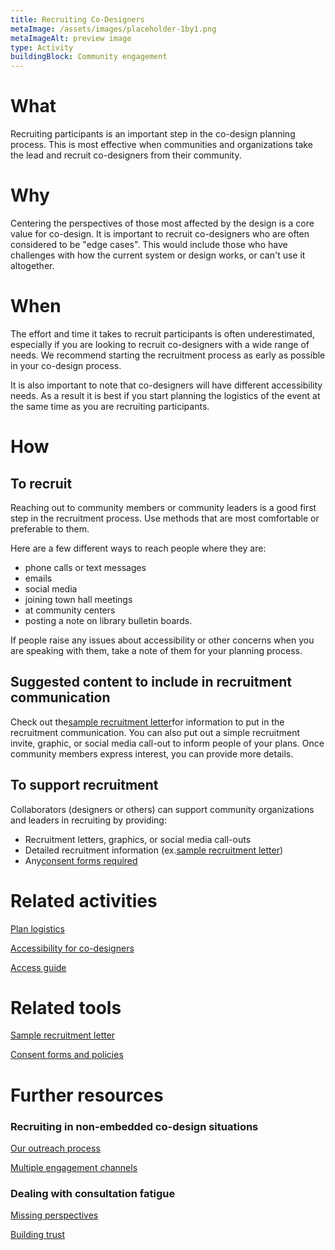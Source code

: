 ```yaml
---
title: Recruiting Co-Designers
metaImage: /assets/images/placeholder-1by1.png
metaImageAlt: preview image
type: Activity
buildingBlock: Community engagement
---
```

# What

Recruiting participants is an important step in the co-design planning process. This is most effective when communities and organizations take the lead and recruit co-designers from their community.

# Why

Centering the perspectives of those most affected by the design is a core value for co-design. It is important to recruit co-designers who are often considered to be "edge cases". This would include those who have challenges with how the current system or design works, or can't use it altogether.

# When

The effort and time it takes to recruit participants is often underestimated, especially if you are looking to recruit co-designers with a wide range of needs. We recommend starting the recruitment process as early as possible in your co-design process.

It is also important to note that co-designers will have different accessibility needs. As a result it is best if you start planning the logistics of the event at the same time as you are recruiting participants.

# How

## To recruit

Reaching out to community members or community leaders is a good first step in the recruitment process. Use methods that are most comfortable or preferable to them.

Here are a few different ways to reach people where they are:

* phone calls or text messages
* emails
* social media
* joining town hall meetings
* at community centers
* posting a note on library bulletin boards.

If people raise any issues about accessibility or other concerns when you are speaking with them, take a note of them for your planning process.

## Suggested content to include in recruitment communication

Check out the[sample recruitment letter](https://www.notion.so/Sample-recruitment-letter-40303810d3ff4658b0e56e1983eae83a)for information to put in the recruitment communication. You can also put out a simple recruitment invite, graphic, or social media call-out to inform people of your plans. Once community members express interest, you can provide more details.

## To support recruitment

Collaborators (designers or others) can support community organizations and leaders in recruiting by providing:

* Recruitment letters, graphics, or social media call-outs
* Detailed recruitment information (ex.[sample recruitment letter](https://www.notion.so/Sample-recruitment-letter-40303810d3ff4658b0e56e1983eae83a))
* Any[consent forms required](https://www.notion.so/Consent-forms-and-policies-48f311f302dc484db429cb92fa151bbe)

# Related activities

[Plan logistics](https://www.notion.so/Plan-logistics-aea309cd06a844a9a9a9e16d6eea6dcc)

[Accessibility for co-designers](https://www.notion.so/Accessibility-for-co-designers-934d52551939463dab466a23ffda6a35)

[Access guide](https://www.notion.so/Access-guide-c5fe97d352f84d699275230d34f3fdac)

# Related tools

[Sample recruitment letter](https://www.notion.so/Sample-recruitment-letter-40303810d3ff4658b0e56e1983eae83a)

[Consent forms and policies](https://www.notion.so/Consent-forms-and-policies-48f311f302dc484db429cb92fa151bbe)

# Further resources

### Recruiting in non-embedded co-design situations

[Our outreach process](https://cities.inclusivedesign.ca/resources/our-outreach-process/)

[Multiple engagement channels](https://cities.inclusivedesign.ca/resources/multiple-engagement-channels/)

### Dealing with consultation fatigue

[Missing perspectives](https://cities.inclusivedesign.ca/resources/missing-perspectives/)

[Building trust](https://cities.inclusivedesign.ca/resources/building-trust/)